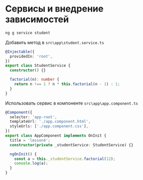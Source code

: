 # Сервисы и внедрение зависимостей

```bash
ng g service student
```

Добавить метод в `src\app\student.service.ts`
```ts
@Injectable({
  providedIn: 'root',
})
export class StudentService {
  constructor() {}

  factorial(n): number {
    return n !== 1 ? n * this.factorial(n - 1) : 1;
  }
}
```

Использовать сервис в компоненте `src\app\app.component.ts`
```ts
@Component({
  selector: 'app-root',
  templateUrl: './app.component.html',
  styleUrls: ['./app.component.css'],
})
export class AppComponent implements OnInit {
  title = 'lesson4';
  constructor(private _studentService: StudentService) {}

  ngOnInit() {
    const a = this._studentService.factorial(12);
    console.log(a);
  }
}
```